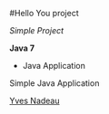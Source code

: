 #Hello You project

*Simple Project*

**Java 7**

* Java Application

Simple Java Application

[Yves Nadeau]()